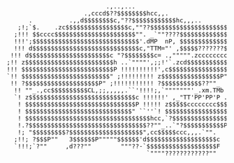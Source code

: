 <pre>
                           .,..,...
                     .,cccd$??$$$$$$$$hcc,,.
      .          .,,d$$$$$$$$c,"??$$$$$$$$$$$$hc,,,..
   ;!;`$.    .zc$$$$$$$$$$$$$$$$$c,""??$$$$$$$$$$$$$$$$$$$$$cccccc,,.
  ;!!! $$cccc$$$$$$$$$$$$$$$$$$$$$$"". _`""????$$$$$$$$$$$$$$$$$$$$$$$$$cc,
  !!!';$$$$$$$$$$$$$$$$$$$$$$$$$$$$$'.dMP  nP, $$$$$$$$$$$$$$$$$$$$$$$$$$$$$
  !!! d$$$$$$$$$$$$$$$$$$$$$$$$$$$$$c,"TTM="' ,$$$$$???????$$$$$$$$$$$$$$$$$
 !!! d$$$$$$$$$$$$$$$$$$$$$$c "?$$$$$$$$c= .,""""".zcccccccc,"????????????"
;!! z$$$$$$$$$$$$$$$$$$$$$$$$h ..`""""',;;!'`.zcd$$$$$$$$$$$$
!!! $$$$$$$$$$$$$$$$$$$$$$$$$P !!!!!!!!!!',c$$$$$$$$$$$$$$$$P
`!! $$$$$$$$$$$$$$$$$$$$$$$$" ;!!!!!!!!! z$$$$$$$$$$$$$$$$P"
 !! ?$$$$$$$$$$$$$$$$$$$$P" ;!!!!!!!!!!! ?$$$$$$$$$$$??""_
  !! ""_.,cc$$$$$$$$$$CL,;;,,,,,.``'!!!!;,`"""""""'_.xm.TMb
  `! z$$$$$$$$$$$$$$$$$$$$$$$$$$$$$c !!!!!!' ,_"TT'PP'PP'P .
   ! $$$$$$$$$$$$$$$$$$$$$$$$$$$$$$P !!!!! z$$$$$cccccccc$$$$.
   ! $$$$$$$$$$$$$$$$$$$$$$$$$$$$$" ``''`! $$$$$$$$$$$$$$$$$$$h
   ! $$$$$$$$$$$$$$$$$$$$$$$$$$$$$$$$$$hcc,`?$$$$$$$$$$$$$$$$P'
   !.?$$$$$$$$$$$$$$$$$$$$$$$$$$$$$$$$??""_..`"?$$$$$$$$$$$P"
   !; "$$$$$$$$$?$$$$$$$$$$$$$$$$$$$$",cc$$$$$ccc,,,.`"".
  ;!!; ?$$$P""   3$$$$$$P"""""$$$$$$'d$$$$$$$$$$$$$$$$$$$c
  `!!!;`?""     ,d???""        """??-`$$$$$$$$$$$$$$$$$$$F
                                      `""""????????????""
</pre>